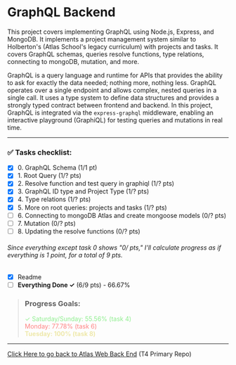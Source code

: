 # GraphQL Backend

This project covers implementing GraphQL using Node.js, Express, and MongoDB. 
It implements a project management system similar to Holberton's (Atlas School's
legacy curriculum) with projects and tasks. It covers GraphQL schemas, queries
resolve functions, type relations, connecting to mongoDB, mutation,
and more.

GraphQL is a query language and runtime for APIs that provides the ability to
ask for exactly the data needed; nothing more, nothing less. GraphQL operates
over a single endpoint and allows complex, nested queries in a single call.
It uses a type system to define data structures and provides a strongly typed
contract between frontend and backend. In this project, GraphQL is integrated
via the `express-graphql` middleware, enabling an interactive playground
(GraphiQL) for testing queries and mutations in real time.

----

### ✅ Tasks checklist:
- [X] ​0. GraphQL Schema (1/1 pt)
- [X] ​1. Root Query (1/? pts)
- [X] ​2. Resolve function and test query in graphiql (1/? pts)
- [X] ​3. GraphQL ID type and Project Type (1/? pts)
- [X] ​4. Type relations (1/? pts)
- [X] ​5. More on root queries: projects and tasks (1/? pts)
- [ ] ​6. Connecting to mongoDB Atlas and create mongoose models (0/? pts)
- [ ] ​7. Mutation (0/? pts)
- [ ] ​8. Updating the resolve functions (0/? pts)

###### Since everything except task 0 shows "0/ pts," I'll calculate progress as if everything is 1 point, for a total of 9 pts.

- [X] Readme
- [ ] **Everything Done ✓** (6/9 pts) - 66.67%

>### Progress Goals:  
> <span style="color: lightgreen">✓ Saturday/Sunday: 55.56% (task 4)</span>  
<span style="color: #ff8383">Monday: 77.78% (task 6)</span>  
<strong style="color: palegoldenrod">Tuesday: 100% (task 8)</strong>

---

[Click Here to go back to Atlas Web Back End](https://github.com/Zytronium/atlas-web_back_end#readme) (T4 Primary Repo)
